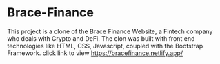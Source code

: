 # Brace-Finance
This project is a clone of the Brace Finance Website, a Fintech company who deals with Crypto and DeFi.
The clon was built with front end technologies like HTML, CSS, Javascript, coupled with the Bootstrap Framework.
click link to view https://bracefinance.netlify.app/
